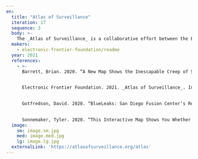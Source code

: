 ```yaml
---
en:
  title: "Atlas of Surveillance"
  iteration: 17
  sequence: 3
  body: >-
    The _Atlas of Surveillance_ is a collaborative effort between the Electronic Frontier Foundation and the Reno Reynolds School of Journalism at the University of Nevada. Through a combination of crowdsourcing and data journalism, they are creating the largest-ever repository of which surveillance technologies are being used by which law enforcement agencies. The _Atlas_ focuses on the most pervasive technologies, including drones, body-worn cameras, face recognition, cell-site simulators, automated license plate readers, predictive policing, camera registries, and gunshot detection. The aim of the _Atlas_ is to serve as a resource for journalists, academics, and concerned members of the public to check what technologies are used locally and how different technologies are deployed across the country.
  makers:
    - electronic-frontier-foundation/readme
  year: 2021
  references:
    - >-
      Barrett, Brian. 2020. “A New Map Shows the Inescapable Creep of Surveillance.” _Wired_, July 15. https://www.wired.com/story/atlas-of-surveillance-eff-law-enforcement-map.

 
      Electronic Frontier Foundation. 2021. _Atlas of Surveillance_. In “17th Iteration (2021): Macroscopes for Placing Data in Space.” _Places & Spaces: Mapping Science_, edited by Katy Börner, Lisel Record, and Todd Theriault. http://scimaps.org.

 
      Gotfredson, David. 2020. “BlueLeaks: San Diego Fusion Center’s Records Hacked, Posted Online.” CBS8, November 24. https://www.cbs8.com/article/news/investigations/blueleaks-san-diego-fusion-centers-records-hacked-posted-online/509-252178ff-947f-4fe7-85ae-b7529d397d76.
      

      Sonnemaker, Tyler. 2020. “This Interactive Map Shows You Whether Police Departments Near You Are Using Facial Recognition, Drones, Body Cameras, and Other Surveillance Tech.” _Business Insider_, July 14. https://www.businessinsider.com/map-surveillance-technology-used-by-police-departments-across-the-us-2020-7. 
  image:
    sm: image.sm.jpg
    med: image.med.jpg
    lg: image.lg.jpg
  externalLink: 'https://atlasofsurveillance.org/atlas'
---
```

